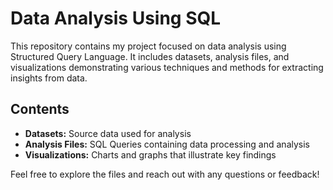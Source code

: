 # Data Analysis Using SQL

This repository contains my project focused on data analysis using Structured Query Language. It includes datasets, analysis files, and visualizations demonstrating various techniques and methods for extracting insights from data.

## Contents
- **Datasets:** Source data used for analysis
- **Analysis Files:** SQL Queries containing data processing and analysis
- **Visualizations:** Charts and graphs that illustrate key findings

Feel free to explore the files and reach out with any questions or feedback!
